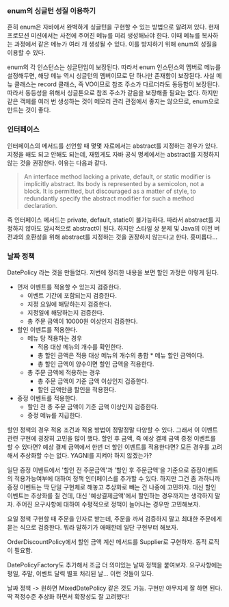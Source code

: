 ### enum의 싱글턴 성질 이용하기

흔히 enum은 자바에서 완벽하게 싱글턴을 구현할 수 있는 방법으로 알려져 있다. 현재 프로모션 미션에서는 사전에 주어진 메뉴를 미리 생성해놔야 한다. 이때 메뉴를 복사하는 과정에서 같은 메뉴가 여러 개 생성될 수 있다. 이를 방지하기 위해 enum의 성질을 이용할 수 있다.

enum의 각 인스턴스는 싱글턴임이 보장된다. 따라서 enum 인스턴스의 멤버로 메뉴를 설정해두면, 해당 메뉴 역시 싱글턴의 멤버이므로 단 하나만 존재함이 보장된다. 사실 메뉴 클래스는 record 클래스, 즉 VO이므로 참조 주소가 다르더라도 동등함이 보장된다. 따라서  동등성을 위해서 싱글톤으로 참조 주소가 같음을 보장해줄 필요는 없다. 하지만 같은 객체를 여러 번 생성하는 것이 메모리 관리 관점에서 좋지는 않으므로, enum으로 만드는 것이 좋다.


### 인터페이스

인터페이스의 메서드를 선언할 때 몇몇 자료에서는 abstract를 지정하는 경우가 있다.
지정을 해도 되고 안해도 되는데, 재밌게도 자바 공식 명세에서는 abstract를 지정하지 않는 것을 권장한다. 이유는 다음과 같다.

> An interface method lacking a private, default, or static modifier is implicitly abstract. Its body is represented by a semicolon, not a block. It is permitted, but discouraged as a matter of style, to redundantly specify the abstract modifier for such a method declaration.

즉 인터페이스 메서드는 private, default, static이 불가능하다. 따라서 abstract를 지정하지 않아도 암시적으로 abstract이 된다. 하지만 스타일 상 문제 및 Java의 이전 버전과의 호환성을 위해 abstract를 지정하는 것을 권장하지 않는다고 한다. 흥미롭다...


### 날짜 정책

DatePolicy 라는 것을 만들었다. 저번에 정리한 내용을 보면 할인 과정은 이렇게 된다.

- 먼저 이벤트를 적용할 수 있는지 검증한다.
    - 이벤트 기간에 포함되는지 검증한다.
    - 지정 요일에 해당하는지 검증한다.
    - 지정일에 해당하는지 검증한다.
    - 총 주문 금액이 10000원 이상인지 검증한다.
- 할인 이벤트를 적용한다.
    - 메뉴 당 적용하는 경우
        - 적용 대상 메뉴의 개수를 확인한다.
        - 총 할인 금액은 적용 대상 메뉴의 개수의 총합 * 메뉴 할인 금액이다.
        - 총 할인 금액이 양수이면 할인 금액을 적용한다.
    - 총 주문 금액에 적용하는 경우
        - 총 주문 금액이 기준 금액 이상인지 검증한다.
        - 할인 금액만큼 할인을 적용한다.
- 증정 이벤트를 적용한다.
    - 할인 전 총 주문 금액이 기준 금액 이상인지 검증한다.
    - 증정 메뉴를 지급한다.

할인 정책의 경우 적용 조건과 적용 방법이 정말정말 다양할 수 있다. 그래서 이 이벤트 관련 구현에 굉장히 고민을 많이 했다. 할인 후 금액, 즉 에상 결제 금액 증정 이벤트를 할 수 있다면? 예상 결제 금액에서 한번 더 할인 이벤트를 적용한다면? 모든 경우를 고려해서 추상화할 수는 없다. YAGNI를 지켜야 하지 않겠는가?

일단 증정 이벤트에서 '할인 전 주문금액'과 '할인 후 주문금액'을 기준으로 증정이벤트의 적용가능여부에 대하여 정책 인터페이스를 추가할 수 있다. 하지만 그건 좀 과하니까 증정 이벤트는 딱 단일 구현체로 해놓고 추상화로 빼는 건 나중에 고민하자. 대신 할인 이벤트는 추상화를 칠 건데, 대신 '예상결제금액'에서 할인하는 경우까지는 생각하지 말자. 주어진 요구사항에 대하여 수평적으로 정책이 늘어나는 경우만 고민해보자.


요일 정책 구현할 때 주문을 인자로 받는데, 주문을 까서 검증하지 말고 최대한 주문에게 묻는 식으로 검증한다. 뭐라 말하기가 애매한데 일단 구현부터 해보자.

OrderDiscountPolicy에서 할인 금액 계산 메서드를 Supplier로 구현하자. 동적 로직이 필요함.

DatePolicyFactory도 추가해서 조금 더 의미있는 날짜 정책을 붙여보자. 요구사항에는 평일, 주말, 이벤트 달력 별표 처리된 날... 이런 것들이 있다. 

날짜 정책 -> 원하면 MixedDatePolicy 같은 것도 가능. 구현만 야무지게 잘 하면 된다. 딱 적정수준 추상화 하면서 확장성도 잘 고려했다!